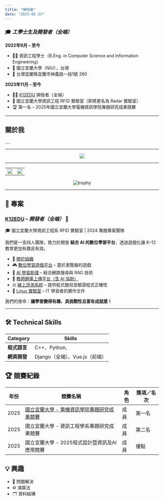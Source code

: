 ```yaml
---
title: "陳柏豪"
date: "2025-05-23"
---
```


### 🎓 *工學士生及開發者（全端）*  
**2022年9月 – 至今**  
+ 👨‍🎓 資訊工程學士（B.Eng. in Computer Science and Information Engineering）  
+ 🏫 國立宜蘭大學（NIU），台灣  
+ 📍 台灣宜蘭縣宜蘭市神農路一段1號 260  

**2023年11月 – 至今**  
+ 🧑‍💻 [K12EDU](https://github.com/k12edu) 開發者（全端）  
+ 🥼 國立宜蘭大學資訊工程 RFID 實驗室（即將更名為 Radar 實驗室） 
+ 🏆 第一名 – 2025年國立宜蘭大學電機資訊學院專題研究成果競賽  

---

## 關於我  
....

---

<p align="center">
    <img src="https://leetcode-stats.vercel.app/api?username=Howpig2003&theme=dark" />
</p>

---

<table>
  <tr>
    <td>
      <img src="https://github-readme-stats.vercel.app/api?username=Howpig2003&show_icons=true&theme=gruvbox&hide_border=true" />
    </td>
    <td>
      <img src="https://github-readme-stats.vercel.app/api/top-langs/?username=Howpig2003&layout=compact&theme=gruvbox&hide_border=true&include_forks=false" />
    </td>
  </tr>
</table>

<p align="center">
  <img src="https://github-profile-trophy.vercel.app/?username=Howpig2003&theme=gruvbox&row=1&column=7" alt="trophy" />
</p>

---

## 💼 專案

### [K12EDU](https://github.com/k12edu) – *開發者（全端）* 🚀  
🎓 國立宜蘭大學資訊工程系 RFID 實驗室 | 2024 專題專案團隊  

我們是一支四人團隊，致力於開發 **結合 AI 的數位學習平台**，透過遊戲化讓 K–12 教育更加有趣且有效。

- 🔗 [關於組織](https://www.k12edu.uk)  
- 🎮 [數位學習遊戲平台](https://game.k12edu.uk) – 基於瀏覽器的遊戲  
- 🤖 [AI 學習助理](https://ai.k12edu.uk/) – 結合網路搜尋與 RAG 技術  
- 📝 [教師題庫上傳平台（含 AI 協助）](https://teacher.k12edu.uk/)  
- ⚖️ [線上評測系統](https://judge.k12edu.uk/) – 提供程式題目並驗證程式正確性  
- 🐧 [Linux 實驗室](https://linux-lab.k12edu.uk/#/) – IT 學習者的實作文件  

我們的使命：**讓學習變得有趣、具挑戰性且富有成就感！**

---

## 🛠️ Technical Skills

| Category                    | Skills                                                            |
| --------------------------- | ----------------------------------------------------------------- |
| **程式語言**                 | C++、Python,                                                      |
| **網頁開發**                 | Django（全端）、Vue.js（前端）                                        |


## 🏆 競賽紀錄

| 年份 | 競賽名稱                                                                              | 角色         | 獎項／名次     |
| ---- | ------------------------------------------------------------------------------------- | ------------ | -------------- |
| 2025 | [國立宜蘭大學 - 電機資訊學院專題研究成果競賽](https://raw.githubusercontent.com/TsukiSama9292/OpenData/refs/heads/main/images/Certificates_and_Diplomas/College_of_Electrical_Engineering_and_Computer_Science_Capstone_Project_Exhibition.png) | 成員     | 第一名         |
| 2025 | 國立宜蘭大學 - 資訊工程學系專題研究成果競賽 | 成員 | 第二名 |
| 2025 | 國立宜蘭大學 - 2025程式設計暨資訊及AI應用競賽 | 成員 | 優點 |

## 💡 興趣   
+ 🧠 問題解決  
+ ⚙️ 演算法  
+ 🗂️ 資料結構  